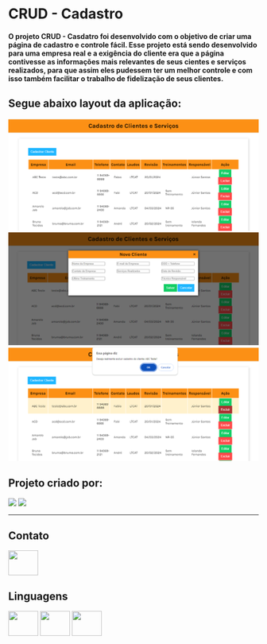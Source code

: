 # CRUD - Cadastro

#### O projeto CRUD - Casdatro foi desenvolvido com o objetivo de criar uma página de cadastro e controle fácil. Esse projeto está sendo desenvolvido para uma empresa real e a exigência do cliente era que a página contivesse as informações mais relevantes de seus cientes e serviços realizados, para que assim eles pudessem ter um melhor controle e com isso também facilitar o trabalho de fidelização de seus clientes.

## Segue abaixo layout da aplicação:

![Alt text](layout1.PNG)
![Alt text](layout2.PNG)
![Alt text](layout3.PNG)

## Projeto criado por:

<div>
<img height="150em" src="https://github-readme-stats.vercel.app/api?username=FabianaLino&show_icons=true&theme=radical">

<img height="150em" src="https://github-readme-stats.vercel.app/api/top-langs/?username=FabianaLino&compact_progress=true">
</div>

---

## Contato

<a href="https://www.linkedin.com/in/fabiana-lino/">

<img src="https://cdn.jsdelivr.net/gh/devicons/devicon/icons/linkedin/linkedin-original.svg" align="center" height="50" width="60">
</a>

## Linguagens

<div>
<img src="https://cdn.jsdelivr.net/gh/devicons/devicon/icons/css3/css3-original.svg" align="center" height="50" width="60">

<img src="https://cdn.jsdelivr.net/gh/devicons/devicon/icons/html5/html5-original.svg" align="center" height="50" width="60">

<img src="https://cdn.jsdelivr.net/gh/devicons/devicon/icons/javascript/javascript-original.svg" align="center" height="50" width="60">
</div>

